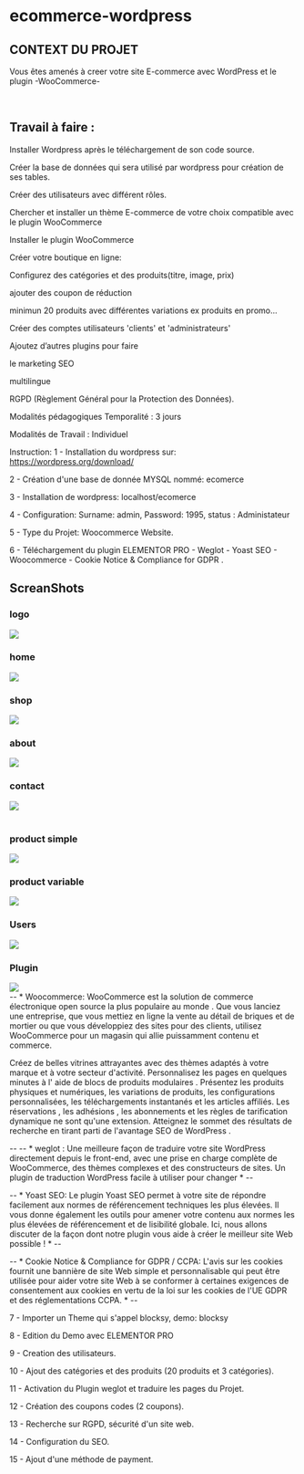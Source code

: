 # ecommerce-wordpress

<h2>CONTEXT DU PROJET</h2>

Vous êtes amenés à creer votre site E-commerce avec WordPress et le plugin -WooCommerce-

​
<h2>Travail à faire : </h2>

Installer Wordpress après le téléchargement de son code source.

Créer la base de données qui sera utilisé par wordpress pour création de ses tables.

Créer des utilisateurs avec différent rôles.

Chercher et installer un thème E-commerce de votre choix compatible avec le plugin WooCommerce

Installer le plugin WooCommerce

Créer votre boutique en ligne:

Configurez des catégories et des produits(titre, image, prix)

ajouter des coupon de réduction

minimun 20 produits avec différentes variations ex produits en promo...

Créer des comptes utilisateurs 'clients' et 'administrateurs'

Ajoutez d’autres plugins pour faire

le marketing SEO

multilingue

RGPD (Règlement Général pour la Protection des Données).

Modalités pédagogiques Temporalité : 3 jours

Modalités de Travail : Individuel

Instruction:
1 - Installation du wordpress sur: https://wordpress.org/download/

2 - Création d'une base de donnée MYSQL nommé: ecomerce

3 - Installation de wordpress: localhost/ecomerce

4 - Configuration: Surname: admin, Password: 1995, status : Administateur

5 - Type du Projet: Woocommerce Website.

6 - Téléchargement du plugin ELEMENTOR PRO - Weglot - Yoast SEO - Woocommerce - Cookie Notice & Compliance for GDPR .


<h2>ScreanShots</h2>

<h3>logo</h3>
<img src="ScreanShots/logo.png">
<br>

<h3>home</h3>
<img src="ScreanShots/home.png">
<br>

<h3>shop</h3>
<img src="ScreanShots/shop.png">
<br>

<h3>about</h3>
<img src="ScreanShots/about.png">
<br>

<h3>contact</h3>
<img src="ScreanShots/contact.png"><br>
<br>

<h3>product simple</h3>
<img src="ScreanShots/product simple.png">
<br>

<h3>product variable</h3>
<img src="ScreanShots/product variable.png">
<br>

<h3>Users</h3>
<img src="ScreanShots/users.png">
<br>

<h3>Plugin</h3>
<img src="ScreanShots/plugin.png">
<br>
-- * Woocommerce: WooCommerce est la solution de commerce électronique open source la plus populaire au monde . Que vous lanciez une entreprise, que vous mettiez en ligne la vente au détail de briques et de mortier ou que vous développiez des sites pour des clients, utilisez WooCommerce pour un magasin qui allie puissamment contenu et commerce.

Créez de belles vitrines attrayantes avec des thèmes adaptés à votre marque et à votre secteur d'activité. Personnalisez les pages en quelques minutes à l' aide de blocs de produits modulaires . Présentez les produits physiques et numériques, les variations de produits, les configurations personnalisées, les téléchargements instantanés et les articles affiliés. Les réservations , les adhésions , les abonnements et les règles de tarification dynamique ne sont qu'une extension. Atteignez le sommet des résultats de recherche en tirant parti de l'avantage SEO de WordPress .

--
-- * weglot : Une meilleure façon de traduire votre site WordPress directement depuis le front-end, avec une prise en charge complète de WooCommerce, des thèmes complexes et des constructeurs de sites. Un plugin de traduction WordPress facile à utiliser pour changer * --

-- * Yoast SEO: Le plugin Yoast SEO permet à votre site de répondre facilement aux normes de référencement techniques les plus élevées. Il vous donne également les outils pour amener votre contenu aux normes les plus élevées de référencement et de lisibilité globale. Ici, nous allons discuter de la façon dont notre plugin vous aide à créer le meilleur site Web possible ! * --



-- * Cookie Notice & Compliance for GDPR / CCPA: L'avis sur les cookies fournit une bannière de site Web simple et personnalisable qui peut être utilisée pour aider votre site Web à se conformer à certaines exigences de consentement aux cookies en vertu de la loi sur les cookies de l'UE GDPR et des réglementations CCPA. * --

7 - Importer un Theme qui s'appel blocksy, demo: blocksy

8 - Edition du Demo avec ELEMENTOR PRO

9 - Creation des utilisateurs.

10 - Ajout des catégories et des produits (20 produits et 3 catégories).

11 - Activation du Plugin weglot et traduire les pages du Projet.

12 - Création des coupons codes (2 coupons).

13 - Recherche sur RGPD, sécurité d'un site web.

14 - Configuration du SEO.

15 - Ajout d'une méthode de payment.